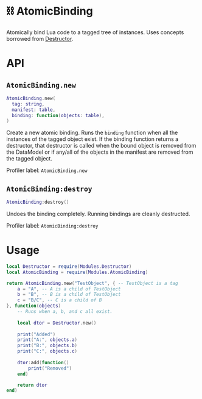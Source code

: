 # ⛓ AtomicBinding
Atomically bind Lua code to a tagged tree of instances.
Uses concepts borrowed from [Destructor](https://github.com/Fraktality/Destructor).

# API
## `AtomicBinding.new`
```lua
AtomicBinding.new(
  tag: string,
  manifest: table,
  binding: function(objects: table),
)
```
Create a new atomic binding. Runs the `binding` function when all the instances of the tagged object exist. If the binding function returns a destructor, that destructor is called when the bound object is removed from the DataModel or if any/all of the objects in the manifest are removed from the tagged object.

Profiler label: `AtomicBinding.new`
## `AtomicBinding:destroy`
```lua
AtomicBinding:destroy()
```
Undoes the binding completely. Running bindings are cleanly destructed.

Profiler label: `AtomicBinding:destroy`
# Usage

```lua
local Destructor = require(Modules.Destructor)
local AtomicBinding = require(Modules.AtomicBinding)

return AtomicBinding.new("TestObject", { -- TestObject is a tag
	a = "A", -- A is a child of TestObject
	b = "B", -- B is a child of TestObject
	c = "B/C", -- C is a child of B
}, function(objects)
	-- Runs when a, b, and c all exist.
	
	local dtor = Destructor.new()
	
	print("Added")
	print("A:", objects.a)
	print("B:", objects.b)
	print("C:", objects.c)
	
	dtor:add(function()
		print("Removed")
	end)

	return dtor
end)
```
